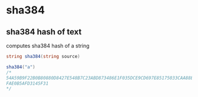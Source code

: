 # sha384

## sha384 hash of text

computes sha384 hash of a string

```csharp
string sha384(string source)
```

```csharp
sha384("a")
/*
54A59B9F22B0B80880D8427E548B7C23ABD873486E1F035DCE9CD697E85175033CAA88E6D57BC35E
FAE0B5AFD3145F31
*/
```
